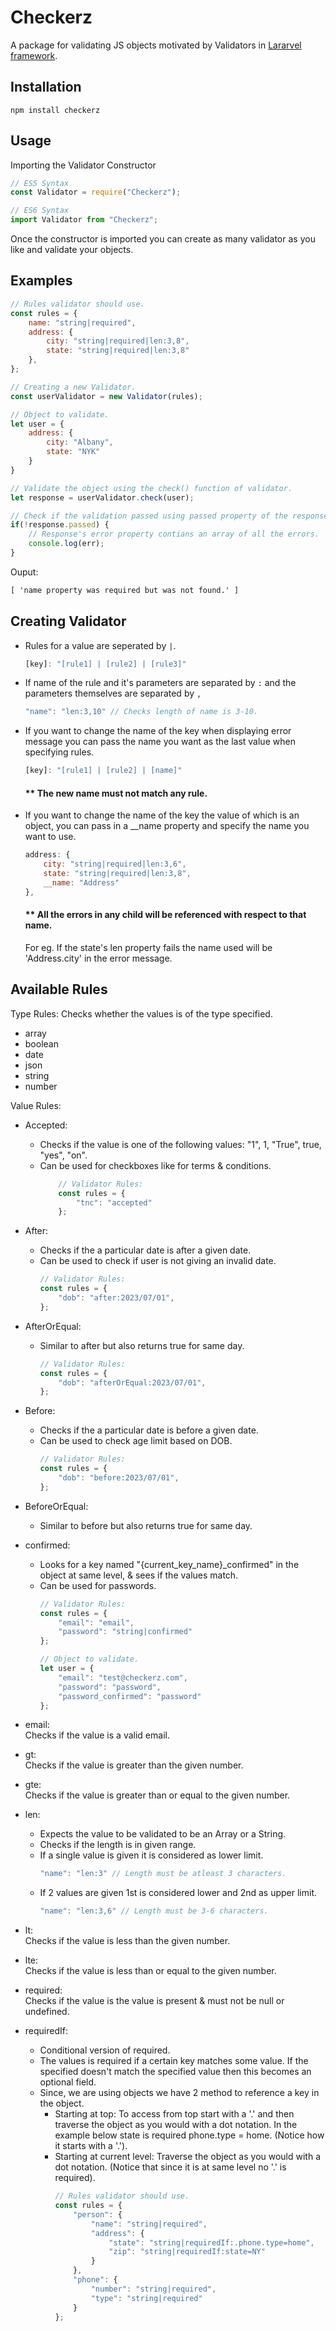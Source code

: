 # Checkerz
A package for validating JS objects motivated by Validators in [Lararvel framework](http://laravel.com).

## Installation
```
npm install checkerz
```

## Usage
Importing the Validator Constructor

```js
// ES5 Syntax
const Validator = require("Checkerz");

// ES6 Syntax
import Validator from "Checkerz";
```

Once the constructor is imported you can create as many validator as you like and validate your objects.

## Examples

```js
// Rules validator should use.
const rules = {
    name: "string|required",
    address: {
        city: "string|required|len:3,8", 
        state: "string|required|len:3,8"
    },
};

// Creating a new Validator.
const userValidator = new Validator(rules);

// Object to validate.
let user = {
    address: {
        city: "Albany",
        state: "NYK"
    }
}

// Validate the object using the check() function of validator.
let response = userValidator.check(user);

// Check if the validation passed using passed property of the response.
if(!response.passed) {
    // Response's error property contians an array of all the errors.
    console.log(err);
}

```
Ouput:
```html
[ 'name property was required but was not found.' ]
```
## Creating Validator
- Rules for a value are seperated by `|`.

    ```js
    [key]: "[rule1] | [rule2] | [rule3]"
    ```

- If name of the rule and it's parameters are separated by `:` and the parameters themselves are separated by `,`
    
    ```js
    "name": "len:3,10" // Checks length of name is 3-10.
    ```

- If you want to change the name of the key when displaying error message you can pass the name you want as the last value when specifying rules.
    
    ```js
    [key]: "[rule1] | [rule2] | [name]"
    ```
    
    #### ** The new name must not match any rule.

- If you want to change the name of the key the value of which is an object, you can pass in a __name property and specify the name you want to use.
    
    ```js
    address: {
        city: "string|required|len:3,6",
        state: "string|required|len:3,8",
        __name: "Address"
    },
    ```

    #### ** All the errors in any child will be referenced with respect to that name.
    For eg. If the state's len property fails the name used will be 'Address.city' in the error message.

## Available Rules
Type Rules:
Checks whether the values is of the type specified.
- array
- boolean
- date
- json
- string
- number

Value Rules:
- Accepted: <br />
    - Checks if the value is one of the following values: "1", 1, "True", true, "yes", "on".
    - Can be used for checkboxes like for terms & conditions.
        ```js
            // Validator Rules:
            const rules = {
                "tnc": "accepted"
            };
        ```

- After: <br />
    - Checks if the a particular date is after a given date.
    - Can be used to check if user is not giving an invalid date.
        ```js
        // Validator Rules:
        const rules = {
            "dob": "after:2023/07/01",
        };
        ```

- AfterOrEqual: <br />
    - Similar to after but also returns true for same day.
        ```js
        // Validator Rules:
        const rules = {
            "dob": "afterOrEqual:2023/07/01",
        };
        ```

- Before: <br />
    - Checks if the a particular date is before a given date.
    - Can be used to check age limit based on DOB.
        ```js
        // Validator Rules:
        const rules = {
            "dob": "before:2023/07/01",
        };
        ```

- BeforeOrEqual: <br />
    - Similar to before but also returns true for same day.

- confirmed: <br />
    - Looks for a key named "{current_key_name}_confirmed" in the object at same level, & sees if the values match.
    - Can be used for passwords.
        ```js
        // Validator Rules:
        const rules = {
            "email": "email",
            "password": "string|confirmed"
        };

        // Object to validate.
        let user = {
            "email": "test@checkerz.com",
            "password": "password",
            "password_confirmed": "password"
        };
        ```

- email: <br />
    Checks if the value is a valid email.

- gt: <br />
    Checks if the value is greater than the given number.

- gte: <br />
    Checks if the value is greater than or equal to the given number.

- len: <br />
    * Expects the value to be validated to be an Array or a String.
    * Checks if the length is in given range.
    * If a single value is given it is considered as lower limit.
        ```js
        "name": "len:3" // Length must be atleast 3 characters.
        ```
    * If 2 values are given 1st is considered lower and 2nd as upper limit.
        ```js
        "name": "len:3,6" // Length must be 3-6 characters.
        ```

- lt: <br />
    Checks if the value is less than the given number.

- lte: <br />
    Checks if the value is less than or equal to the given number.

- required: <br />
    Checks if the value is the value is present & must not be null or undefined.

- requiredIf: <br />
    - Conditional version of required. 
    - The values is required if a certain key matches some value. If the specified doesn't match the specified value then this becomes an optional field.
    - Since, we are using objects we have 2 method to reference a key in the object. 
        - Starting at top: To access from top start with a '.' and then traverse the object as you would with a dot notation. In the example below state is required phone.type = home. (Notice how it starts with a '.').
        - Starting at current level: Traverse the object as you would with a dot notation. (Notice that since it is at same level no '.' is required).
            ```js
            // Rules validator should use.
            const rules = {
                "person": {
                    "name": "string|required",
                    "address": {
                        "state": "string|requiredIf:.phone.type=home",
                        "zip": "string|requiredIf:state=NY"
                    }
                },
                "phone": {
                    "number": "string|required",
                    "type": "string|required"
                }
            };
            ```
